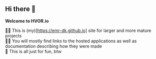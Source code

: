 ## Hi there 👋
**Welcome to HVOR.io** 

🙋‍♀️ This is (my)[https://emr-dk.github.io] site for larger and more mature projects\
👩‍💻 You will mostly find links to the hosted applications as well as documentation describing how they were made\
🍿 This is all just for fun, btw
